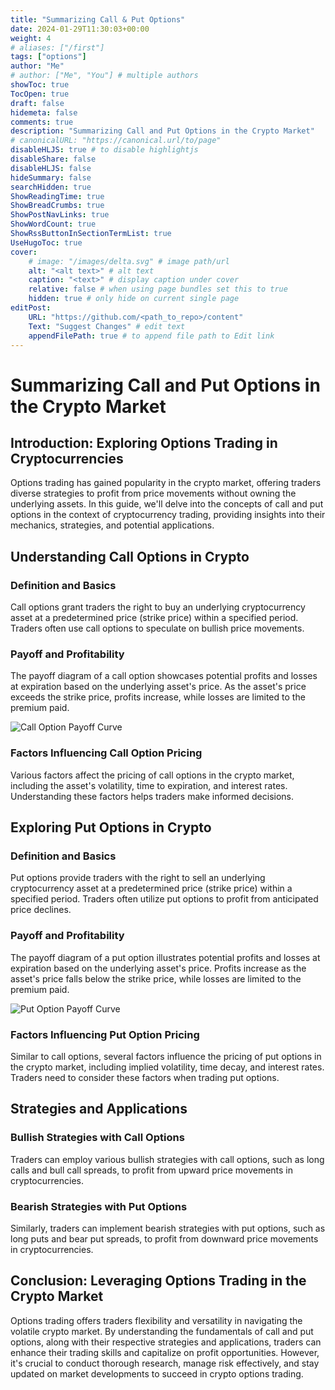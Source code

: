 ```yaml
---
title: "Summarizing Call & Put Options"
date: 2024-01-29T11:30:03+00:00
weight: 4
# aliases: ["/first"]
tags: ["options"]
author: "Me"
# author: ["Me", "You"] # multiple authors
showToc: true
TocOpen: true
draft: false
hidemeta: false
comments: true
description: "Summarizing Call and Put Options in the Crypto Market"
# canonicalURL: "https://canonical.url/to/page"
disableHLJS: true # to disable highlightjs
disableShare: false
disableHLJS: false
hideSummary: false
searchHidden: true
ShowReadingTime: true
ShowBreadCrumbs: true
ShowPostNavLinks: true
ShowWordCount: true
ShowRssButtonInSectionTermList: true
UseHugoToc: true
cover:
    # image: "/images/delta.svg" # image path/url
    alt: "<alt text>" # alt text
    caption: "<text>" # display caption under cover
    relative: false # when using page bundles set this to true
    hidden: true # only hide on current single page
editPost:
    URL: "https://github.com/<path_to_repo>/content"
    Text: "Suggest Changes" # edit text
    appendFilePath: true # to append file path to Edit link
---
```


# Summarizing Call and Put Options in the Crypto Market

## Introduction: Exploring Options Trading in Cryptocurrencies

Options trading has gained popularity in the crypto market, offering traders diverse strategies to profit from price movements without owning the underlying assets. In this guide, we'll delve into the concepts of call and put options in the context of cryptocurrency trading, providing insights into their mechanics, strategies, and potential applications.

## Understanding Call Options in Crypto

### Definition and Basics

Call options grant traders the right to buy an underlying cryptocurrency asset at a predetermined price (strike price) within a specified period. Traders often use call options to speculate on bullish price movements.

### Payoff and Profitability

The payoff diagram of a call option showcases potential profits and losses at expiration based on the underlying asset's price. As the asset's price exceeds the strike price, profits increase, while losses are limited to the premium paid.

![Call Option Payoff Curve](https://www.example.com/call_option_payoff_curve.png)

### Factors Influencing Call Option Pricing

Various factors affect the pricing of call options in the crypto market, including the asset's volatility, time to expiration, and interest rates. Understanding these factors helps traders make informed decisions.

## Exploring Put Options in Crypto

### Definition and Basics

Put options provide traders with the right to sell an underlying cryptocurrency asset at a predetermined price (strike price) within a specified period. Traders often utilize put options to profit from anticipated price declines.

### Payoff and Profitability

The payoff diagram of a put option illustrates potential profits and losses at expiration based on the underlying asset's price. Profits increase as the asset's price falls below the strike price, while losses are limited to the premium paid.

![Put Option Payoff Curve](https://www.example.com/put_option_payoff_curve.png)

### Factors Influencing Put Option Pricing

Similar to call options, several factors influence the pricing of put options in the crypto market, including implied volatility, time decay, and interest rates. Traders need to consider these factors when trading put options.

## Strategies and Applications

### Bullish Strategies with Call Options

Traders can employ various bullish strategies with call options, such as long calls and bull call spreads, to profit from upward price movements in cryptocurrencies.

### Bearish Strategies with Put Options

Similarly, traders can implement bearish strategies with put options, such as long puts and bear put spreads, to profit from downward price movements in cryptocurrencies.

## Conclusion: Leveraging Options Trading in the Crypto Market

Options trading offers traders flexibility and versatility in navigating the volatile crypto market. By understanding the fundamentals of call and put options, along with their respective strategies and applications, traders can enhance their trading skills and capitalize on profit opportunities. However, it's crucial to conduct thorough research, manage risk effectively, and stay updated on market developments to succeed in crypto options trading.

